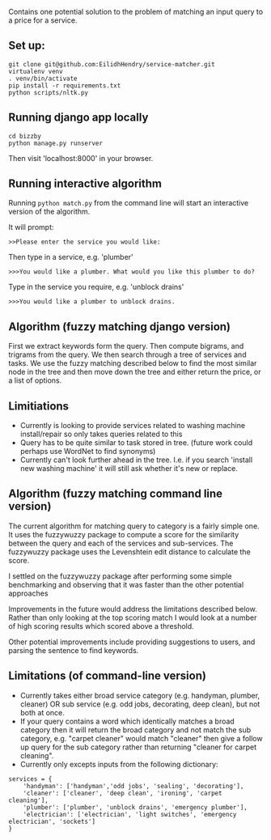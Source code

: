 Contains one potential solution to the problem of matching an input query to a price for a service.

## Set up:

```
git clone git@github.com:EilidhHendry/service-matcher.git
virtualenv venv
. venv/bin/activate
pip install -r requirements.txt
python scripts/nltk.py
```

## Running django app locally
```
cd bizzby
python manage.py runserver
```
Then visit 'localhost:8000' in your browser.

## Running interactive algorithm

Running `python match.py` from the command line will start an interactive version of the algorithm.

It will prompt:
```
>>Please enter the service you would like:
```
Then type in a service, e.g. 'plumber'
```
>>>You would like a plumber. What would you like this plumber to do?
```
Type in the service you require, e.g. 'unblock drains'
```
>>>You would like a plumber to unblock drains.
```

## Algorithm (fuzzy matching django version)
First we extract keywords form the query.
Then compute bigrams, and trigrams from the query.
We then search through a tree of services and tasks. We use the fuzzy matching described below to find the most similar node in the tree and then move down the tree and either return the price, or a list of options.

## Limitiations
- Currently is looking to provide services related to washing machine install/repair so only takes queries related to this
- Query has to be quite similar to task stored in tree. (future work could perhaps use WordNet to find synonyms)
- Currently can't look further ahead in the tree. I.e. if you search 'install new washing machine' it will still ask whether it's new or replace.

## Algorithm (fuzzy matching command line version)
The current algorithm for matching query to category is a fairly simple one. It uses the fuzzywuzzy package to compute a score for the similarity between the query and each of the services and sub-services. The fuzzywuzzy package uses the Levenshtein edit distance to calculate the score.

I settled on the fuzzywuzzy package after performing some simple benchmarking and observing that it was faster than the other potential approaches

Improvements in the future would address the limitations described below. Rather than only looking at the top scoring match I would look at a number of high scoring results which scored above a threshold.

Other potential improvements include providing suggestions to users, and parsing the sentence to find keywords.

## Limitations (of command-line version)

- Currently takes either broad service category (e.g. handyman, plumber, cleaner) OR sub service (e.g. odd jobs, decorating, deep clean), but not both at once.
- If your query contains a word which identically matches a broad category then it will return the broad category and not match the sub category, e.g. "carpet cleaner" would match "cleaner" then give a follow up query for the sub category rather than returning "cleaner for carpet cleaning".
- Currently only excepts inputs from the following dictionary:
```
services = {
    'handyman': ['handyman','odd jobs', 'sealing', 'decorating'],
    'cleaner': ['cleaner', 'deep clean', 'ironing', 'carpet cleaning'],
    'plumber': ['plumber', 'unblock drains', 'emergency plumber'],
    'electrician': ['electrician', 'light switches', 'emergency electrician', 'sockets']
}
```
